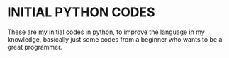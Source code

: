 # INITIAL PYTHON CODES

These are my initial codes in python, to improve the language in my knowledge, basically just some codes from a beginner who wants to be a great programmer.